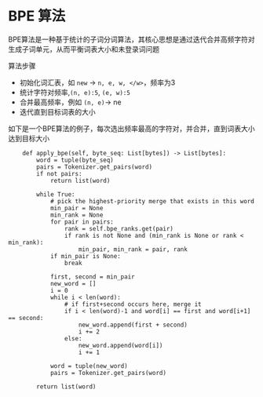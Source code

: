 # BPE 算法


BPE算法是一种基于统计的子词分词算法，其核心思想是通过迭代合并高频字符对生成子词单元，从而平衡词表大小和未登录词问题

算法步骤
- 初始化词汇表，如 `new` $\to$ `n, e, w, </w>`，频率为3
- 统计字符对频率,`(n, e):5`, `(e, w):5`
- 合并最高频率，例如 `(n, e)`$\to$ ne
- 迭代直到目标词表的大小

如下是一个BPE算法的例子，每次选出频率最高的字符对，并合并，直到词表大小达到目标大小

```python3
    def apply_bpe(self, byte_seq: List[bytes]) -> List[bytes]:
        word = tuple(byte_seq)
        pairs = Tokenizer.get_pairs(word)
        if not pairs:
            return list(word)

        while True:
            # pick the highest‑priority merge that exists in this word
            min_pair = None
            min_rank = None
            for pair in pairs:
                rank = self.bpe_ranks.get(pair)
                if rank is not None and (min_rank is None or rank < min_rank):
                    min_pair, min_rank = pair, rank
            if min_pair is None:
                break

            first, second = min_pair
            new_word = []
            i = 0
            while i < len(word):
                # if first+second occurs here, merge it
                if i < len(word)-1 and word[i] == first and word[i+1] == second:
                    new_word.append(first + second)
                    i += 2
                else:
                    new_word.append(word[i])
                    i += 1

            word = tuple(new_word)
            pairs = Tokenizer.get_pairs(word)

        return list(word)
```